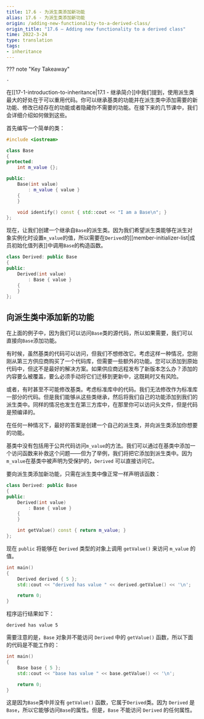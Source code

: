 ```yaml
---
title: 17.6 - 为派生类添加新功能
alias: 17.6 - 为派生类添加新功能
origin: /adding-new-functionality-to-a-derived-class/
origin_title: "17.6 — Adding new functionality to a derived class"
time: 2022-3-24
type: translation
tags:
- inheritance
---
```


??? note "Key Takeaway"
	
	-


在[[17-1-introduction-to-inheritance|17.1 - 继承简介]]中我们提到，使用派生类最大的好处在于可以重用代码。你可以继承基类的功能并在派生类中添加需要的新功能、修改已经存在的功能或者隐藏你不需要的功能。在接下来的几节课中，我们会详细介绍如何做到这些。

首先编写一个简单的类：
```cpp
#include <iostream>

class Base
{
protected:
    int m_value {};

public:
    Base(int value)
        : m_value { value }
    {
    }

    void identify() const { std::cout << "I am a Base\n"; }
};
```

现在，让我们创建一个继承自`Base`的派生类。因为我们希望派生类能够在派生对象实例化时设置`m_value`的值，所以需要在`Derived`的[[member-initializer-list|成员初始化值列表]]中调用`Base`的构造函数。


```cpp
class Derived: public Base
{
public:
    Derived(int value)
        : Base { value }
    {
    }
};
```

## 向派生类中添加新的功能

在上面的例子中，因为我们可以访问`Base`类的源代码，所以如果需要，我们可以直接向`Base`添加功能。

有时候，虽然基类的代码可以访问，但我们不想修改它。考虑这样一种情况，您刚刚从第三方供应商购买了一个代码库，但需要一些额外的功能。您可以添加到原始代码中，但这不是最好的解决方案。如果供应商远程发布了新版本怎么办？添加的内容要么被覆盖，要么必须手动将它们迁移到更新中，这既耗时又有风险。

或者，有时甚至不可能修改基类。考虑标准库中的代码。我们无法修改作为标准库一部分的代码。但是我们能够从这些类继承，然后将我们自己的功能添加到我们的派生类中。同样的情况也发生在第三方库中，在那里你可以访问头文件，但是代码是预编译的。

在任何一种情况下，最好的答案是创建一个自己的派生类，并向派生类添加你想要的功能。

基类中没有包括用于公共代码访问`m_value`的方法。我们可以通过在基类中添加一个访问函数来补救这个问题——但为了举例，我们将把它添加到派生类中。因为`m_value`在基类中被声明为受保护的，`Derived` 可以直接访问它。

要向派生类添加新功能，只需在派生类中像正常一样声明该函数：

```cpp
class Derived: public Base
{
public:
    Derived(int value)
        : Base { value }
    {
    }

    int getValue() const { return m_value; }
};
```

现在 `public` 将能够在 `Derived` 类型的对象上调用 `getValue()` 来访问 `m_value` 的值。

```cpp
int main()
{
    Derived derived { 5 };
    std::cout << "derived has value " << derived.getValue() << '\n';

    return 0;
}
```

程序运行结果如下：

```
derived has value 5
```

需要注意的是，`Base` 对象并不能访问 `Derived` 中的 `getValue()` 函数，所以下面的代码是不能工作的：

```cpp
int main()
{
    Base base { 5 };
    std::cout << "base has value " << base.getValue() << '\n';

    return 0;
}
```


这是因为`Base`类中并没有 `getValue()` 函数，它属于`Derived`类。因为 `Derived` 是 `Base`，所以它能够访问`Base`的属性。但是，`Base` 不能访问 `Derived` 的任何属性。

